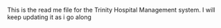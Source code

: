This is the read me file for the Trinity Hospital Management system. I will keep updating it as i go along